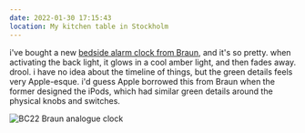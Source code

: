 ```yaml
---
date: 2022-01-30 17:15:43
location: My kitchen table in Stockholm
---
```


i've bought a new [bedside alarm clock from Braun](https://de.braun-clocks.com/collections/analogue-clocks/products/bc22-braun-classic-analogue-alarm-clock-white), and it's so pretty. when activating the back light, it glows in a cool amber light, and then fades away. drool. i have no idea about the timeline of things, but the green details feels very Apple-esque. i'd guess Apple borrowed this from Braun when the former designed the iPods, which had similar green details around the physical knobs and switches.

![BC22 Braun analogue clock](https://cdn.shopify.com/s/files/1/0265/4388/2263/products/90fc68eb-f4b1-4b28-be66-3b9082e20428@2x.jpg?v=1631627468)
